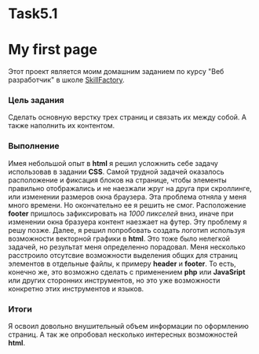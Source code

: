 # Task5.1

# My first page
 
 Этот проект является моим домашним заданием по курсу "Веб разработчик" в школе [SkillFactory](https://skillfactory.ru/).
 
 ### Цель задания
 Сделать основную верстку трех страниц и связать их между собой. А также наполнить их контентом.
 
 ### Выполнение
 Имея небольшой опыт в **html** я решил усложнить себе задачу использовав в задании **CSS**.
 Самой трудной задачей оказалось расположение и фиксация блоков на странице, чтобы элементы правильно отображались и не наезжали жруг на друга при скроллинге, или изменении размеров окна браузера.
 Эта проблема отняла у меня много времени. Но окончательно ее я решить не смог. Расположение **footer** пришлось зафиксировать на *1000 пикселей* вниз, иначе при изменении окна бразуера контент наезжает на футер. Эту проблему я решу позже.
 Далее, я решил попробовать создать логотип используя возможности векторной графики в **html**. Это тоже было нелегкой задачей, но результат меня определенно порадовал.
 Меня несколько расстроило отсутсвие возможности выделения общих для страниц элементов в отдельные файлы, к примеру **header** и **footer**. То есть, конечно же, это возможно сделать с применением **php** или **JavaSript** или других сторонних инструментов, но это уже возможности конкретно этих инструментов и языков.
 
 ### Итоги
 Я освоил довольно внушительный объем информации по оформлению страниц. А так же опробовал несколько интересных возможностей **html**.
